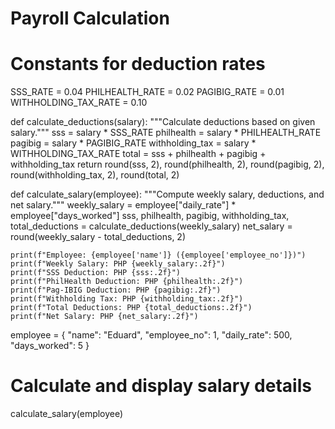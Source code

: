 # Payroll Calculation 

# Constants for deduction rates
SSS_RATE = 0.04
PHILHEALTH_RATE = 0.02
PAGIBIG_RATE = 0.01
WITHHOLDING_TAX_RATE = 0.10

def calculate_deductions(salary):
    """Calculate deductions based on given salary."""
    sss = salary * SSS_RATE
    philhealth = salary * PHILHEALTH_RATE
    pagibig = salary * PAGIBIG_RATE
    withholding_tax = salary * WITHHOLDING_TAX_RATE
    total = sss + philhealth + pagibig + withholding_tax
    return round(sss, 2), round(philhealth, 2), round(pagibig, 2), round(withholding_tax, 2), round(total, 2)

def calculate_salary(employee):
    """Compute weekly salary, deductions, and net salary."""
    weekly_salary = employee["daily_rate"] * employee["days_worked"]
    sss, philhealth, pagibig, withholding_tax, total_deductions = calculate_deductions(weekly_salary)
    net_salary = round(weekly_salary - total_deductions, 2)
    
    print(f"Employee: {employee['name']} ({employee['employee_no']})")
    print(f"Weekly Salary: PHP {weekly_salary:.2f}")
    print(f"SSS Deduction: PHP {sss:.2f}")
    print(f"PhilHealth Deduction: PHP {philhealth:.2f}")
    print(f"Pag-IBIG Deduction: PHP {pagibig:.2f}")
    print(f"Withholding Tax: PHP {withholding_tax:.2f}")
    print(f"Total Deductions: PHP {total_deductions:.2f}")
    print(f"Net Salary: PHP {net_salary:.2f}")

employee = {
    "name": "Eduard",
    "employee_no": 1,
    "daily_rate": 500,
    "days_worked": 5 
}

# Calculate and display salary details
calculate_salary(employee)
